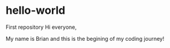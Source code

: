 # hello-world
First repository
Hi everyone,

My name is Brian and this is the begining of my coding journey!
